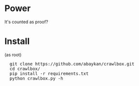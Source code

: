 # Power
It's counted as proof?

# Install
(as root)
<pre>
  git clone https://github.com/abaykan/crawlbox.git
  cd crawlbox/
  pip install -r requirements.txt
  python crawlbox.py -h
  </pre>
